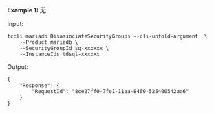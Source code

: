 **Example 1: 无**



Input: 

```
tccli mariadb DisassociateSecurityGroups --cli-unfold-argument  \
    --Product mariadb \
    --SecurityGroupId sg-xxxxxx \
    --InstanceIds tdsql-xxxxxx
```

Output: 
```
{
    "Response": {
        "RequestId": "8ce27ff0-7fe1-11ea-8469-525400542aa6"
    }
}
```

